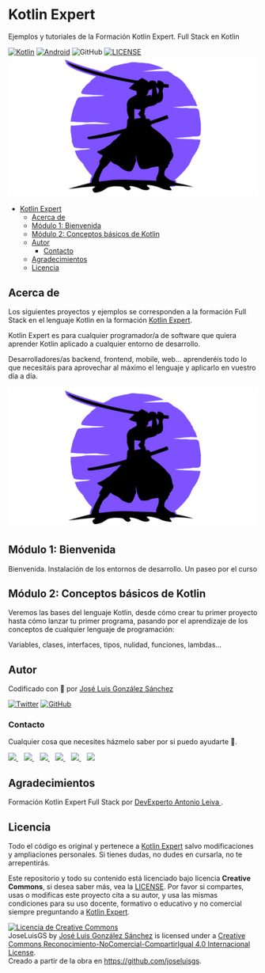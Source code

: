 # Kotlin Expert

Ejemplos y tutoriales de la Formación Kotlin Expert. Full Stack en Kotlin

[![Kotlin](https://img.shields.io/badge/Code-Kotlin-blueviolet)](https://kotlinlang.org/)
[![Android](https://img.shields.io/badge/Code-Android-green)](https://developer.android.com/jetpack)
![GitHub](https://img.shields.io/github/last-commit/joseluisgs/KotlinExpert)
[![LICENSE](https://img.shields.io/badge/Lisence-CC-%23e64545)](https://joseluisgs.github.io/docs/license/)
![imagen](./images/logo-grande-png.png)

- [Kotlin Expert](#kotlin-expert)
  - [Acerca de](#acerca-de)
  - [Módulo 1: Bienvenida](#módulo-1-bienvenida)
  - [Módulo 2: Conceptos básicos de Kotlin](#módulo-2-conceptos-básicos-de-kotlin)
  - [Autor](#autor)
    - [Contacto](#contacto)
  - [Agradecimientos](#agradecimientos)
  - [Licencia](#licencia)

## Acerca de
Los siguientes proyectos y ejemplos se corresponden a la formación Full Stack en el lenguaje Kotlin en la formación [Kotlin Expert](https://kotlinexpert.com/).

Kotlin Expert es para cualquier programador/a de software que quiera aprender Kotlin aplicado a cualquier entorno de desarrollo.

Desarrolladores/as backend, frontend, mobile, web… aprenderéis todo lo que necesitáis para aprovechar al máximo el lenguaje y aplicarlo en vuestro día a día.

![imagen](./images/logo-grande-png.png)

## Módulo 1: Bienvenida
Bienvenida. Instalación de los entornos de desarrollo. Un paseo por el curso

## Módulo 2: Conceptos básicos de Kotlin
Veremos las bases del lenguaje Kotlin, desde cómo crear tu primer proyecto hasta cómo lanzar tu primer programa, pasando por el aprendizaje de los conceptos de cualquier lenguaje de programación:

Variables, clases, interfaces, tipos, nulidad, funciones, lambdas...


## Autor

Codificado con :sparkling_heart: por [José Luis González Sánchez](https://twitter.com/joseluisgonsan)

[![Twitter](https://img.shields.io/twitter/follow/joseluisgonsan?style=social)](https://twitter.com/joseluisgonsan)
[![GitHub](https://img.shields.io/github/followers/joseluisgs?style=social)](https://github.com/joseluisgs)

### Contacto
<p>
  Cualquier cosa que necesites házmelo saber por si puedo ayudarte 💬.
</p>
<p>
 <a href="https://joseluisgs.github.io/" target="_blank">
        <img src="https://joseluisgs.github.io/img/favicon.png" 
    height="30">
    </a>  &nbsp;&nbsp;
    <a href="https://github.com/joseluisgs" target="_blank">
        <img src="https://distreau.com/github.svg" 
    height="30">
    </a> &nbsp;&nbsp;
        <a href="https://twitter.com/joseluisgonsan" target="_blank">
        <img src="https://i.imgur.com/U4Uiaef.png" 
    height="30">
    </a> &nbsp;&nbsp;
    <a href="https://www.linkedin.com/in/joseluisgonsan" target="_blank">
        <img src="https://upload.wikimedia.org/wikipedia/commons/thumb/c/ca/LinkedIn_logo_initials.png/768px-LinkedIn_logo_initials.png" 
    height="30">
    </a>  &nbsp;&nbsp;
    <a href="https://discordapp.com/users/joseluisgs#3560" target="_blank">
        <img src="https://logodownload.org/wp-content/uploads/2017/11/discord-logo-4-1.png" 
    height="30">
    </a> &nbsp;&nbsp;
    <a href="https://g.dev/joseluisgs" target="_blank">
        <img loading="lazy" src="https://googlediscovery.com/wp-content/uploads/google-developers.png" 
    height="30">
    </a>    
</p>

## Agradecimientos
Formación Kotlin Expert Full Stack por [DevExperto Antonio Leiva ](https://devexperto.com/).

## Licencia
Todo el código es original y pertenece a [Kotlin Expert](https://kotlinexpert.com/) salvo modificaciones y ampliaciones personales. Si tienes dudas, no dudes en cursarla, no te arrepentirás.

Este repositorio y todo su contenido está licenciado bajo licencia **Creative Commons**, si desea saber más, vea la [LICENSE](https://joseluisgs.github.io/docs/license/). Por favor si compartes, usas o modificas este proyecto cita a su autor, y usa las mismas condiciones para su uso docente, formativo o educativo y no comercial siempre preguntando a [Kotlin Expert](https://kotlinexpert.com/).

<a rel="license" href="http://creativecommons.org/licenses/by-nc-sa/4.0/"><img alt="Licencia de Creative Commons" style="border-width:0" src="https://i.creativecommons.org/l/by-nc-sa/4.0/88x31.png" /></a><br /><span xmlns:dct="http://purl.org/dc/terms/" property="dct:title">JoseLuisGS</span> by <a xmlns:cc="http://creativecommons.org/ns#" href="https://joseluisgs.github.io/" property="cc:attributionName" rel="cc:attributionURL">José Luis González Sánchez</a> is licensed under a <a rel="license" href="http://creativecommons.org/licenses/by-nc-sa/4.0/">Creative Commons Reconocimiento-NoComercial-CompartirIgual 4.0 Internacional License</a>.<br />Creado a partir de la obra en <a xmlns:dct="http://purl.org/dc/terms/" href="https://github.com/joseluisgs" rel="dct:source">https://github.com/joseluisgs</a>.